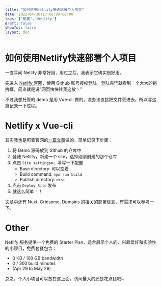 ```yaml
---
title: "如何使用Netlify快速部署个人项目"
date: 2022-04-30T17:00:00+08:00
tags: ["部署","Netlify"]
draft: false
showToc: false
layout: doc
---
```

# 如何使用Netlify快速部署个人项目
一直耳闻 Netlify 非常好用，用过之后，我表示它确实很好用。  

先进入 [Netlify 官网](https://app.netlify.com/)，使用 Github 账号授权登陆。登陆完毕就看到一个大大的拖拽框，简直就是说“网页快快往我这放！”    

不过我想托管的 demo 是用 Vue-cli 做的，没办法直接把文件丢进去，所以写这篇记录一下过程。


 
# Netlify x Vue-cli
其实我也是照着官网的[一篇文章](https://www.netlify.com/blog/2019/11/30/how-to-deploy-a-vue-site/)做的，简单记录下步骤：
1. 将 Demo 源码放到 Github 的仓库中
2. 登陆 Netlify，新建一个 site，选择刚刚创建的那个仓库
3. 点击 `Site settings⚙️`，填写一下配置
    - Base directory: 可以空着
    - Build command: `npm run build`
    - Publish directory: `dist`
4. 点击 `Deploy Site` 发布
5. 就这么简单！！  

文章中还有 Nuxt, Gridsome, Domains 的相关的部署信息，有需求可以参考一下。

# Other
Netlify 服务提供一个免费的 Starter Plan，适合展示个人的、兴趣爱好和实验性的小项目，免费套餐包含：
- 0 KB / 100 GB bandwidth
- 0 / 300 build minutes
- (Apr 29 to May 29)

总之，个人小项目可以放在这上面，访问量大的还是花点钱吧~

